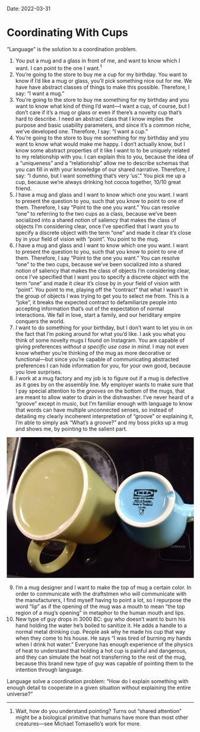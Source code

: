 Date: 2022-03-31

# Coordinating With Cups

“Language” is the solution to a coordination problem. 

1. You put a mug and a glass in front of me, and want to know which I want. I can point to the one I want.$^1$
2. You’re going to the store to buy me a cup for my birthday. You want to know if I’d like a mug or glass, you’ll pick something nice out for me. We have have abstract classes of things to make this possible. Therefore, I say: “I want a mug.”
3. You’re going to the store to buy me something for my birthday and you want to know what kind of thing I’d want—I want a cup, of course, but I don’t care if it’s a mug or glass or even if there’s a novelty cup that’s hard to describe. I need an abstract class that I know implies the purpose and basic usability parameters, and since it’s a common niche, we’ve developed one. Therefore, I say: “I want a cup.”
4. You’re going to the store to buy me something for my birthday and you want to know what would make me happy. I don’t actually know, but I know some abstract properties of it like I want to to be uniquely related to my relationship with you. I can explain this to you, because the idea of a “uniqueness” and a “relationship” allow me to describe schemas that you can fill in with your knowledge of our shared narrative. Therefore, I say: “I dunno, but I want something that’s very ‘us’.” 
You pick me up a cup, because we’re always drinking hot cocoa together, 10/10 great friend.
5. *I* have a mug and glass and I want to know which one you want. I want to present the question to you, such that you know to point to one of them. Therefore, I say “Point to the one you want.” 
You can resolve “one” to referring to the two cups as a class, because we’ve been socialized into a shared notion of saliency that makes the class of objects I’m considering clear, once I’ve specified that I want you to specify a discrete object with the term “one” and made it clear it’s close by in your field of vision with “point”.
You point to the mug.
6. *I* have a mug and glass and I want to know which one you want. I want to present the question to you, such that you know to point to one of them. Therefore, I say “Point to the one you want.” 
You can resolve “one” to the two cups, because we’ve been socialized into a shared notion of saliency that makes the class of objects I’m considering clear, once I’ve specified that I want you to specify a discrete object with the term “one” and made it clear it’s close by in your field of vision with “point”.
You point to me, playing off the “contract” that what I wasn’t in the group of objects I was trying to get you to select me from. This is a “joke”, it breaks the expected contract to defamiliarize people into accepting information that’s out of the expectation of normal interactions.
We fall in love, start a family, and our heriditary empire conquers the world.
7. *I* want to do something for your birthday, but I don’t want to let you in on the fact that I’m poking around for what you’d like. I ask you what you think of some novelty mugs I found on Instagram. You are capable of giving preferences *without a specific use case in mind.* I may not even know whether you’re thinking of the mug as more decorative or functional—but since you’re capable of communicating abstracted preferences I can hide information for you, for your own good, because you love surprises.
8. *I* work at a mug factory and my job is to figure out if a mug is defective as it goes by on the assembly line. My employer wants to make sure that I pay special attention to the *grooves* on the bottom of the mugs, that are meant to allow water to drain in the dishwasher. I’ve never heard of a “groove” except in music, but I’m familiar enough with language to know that words can have multiple unconnected senses, so instead of detailing my clearly incoherent interpretation of “groove” or explaining it, I’m able to simply ask “What’s a groove?” and my boss picks up a mug and shows me, by pointing to the salient part.
    
![Untitled](../assets/220331.png)
    
9. I’m a mug designer and I want to make the top of mug a certain color. In order to communicate with the draftstmen who will communicate with the manufacturers, I find myself having to point a lot, so I repurpose the word “lip” as if the opening of the mug was a mouth to mean “the top region of a mug’s opening” in metaphor to the human mouth and lips.
10. New type of guy drops in 3000 BC: guy who doesn’t want to burn his hand holding the water he’s boiled to sanitize it. He adds a handle to a normal metal drinking cup. People ask why he made his cup that way when they come to his house. He says “I was tired of burning my hands when I drink hot water.” Everyone has enough experience of the physics of heat to understand that holding a hot cup is painful and dangerous, and they can simulate the heat not transferring to the rest of the mug, because this brand new type of guy was capable of pointing them to the intention through language.

Language solve a coordination problem: “How do I explain something with enough detail to cooperate in a given situation without explaining the entire universe?”

---

1. Wait, how do you understand pointing? Turns out “shared attention” might be a biological primitive that humans have more than most other creatures—see Michael Tomasello’s work for more.
